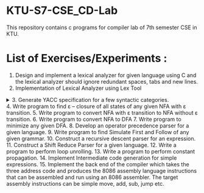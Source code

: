 # KTU-S7-CSE_CD-Lab
This repository contains c programs for compiler lab of 7th semester CSE in KTU.

# List of Exercises/Experiments :
1. Design and implement a lexical analyzer for given language using C and the lexical analyzer should ignore redundant spaces, tabs and new lines.
2. Implementation of Lexical Analyzer using Lex Tool
<details>
<summary>3. Generate YACC specification for a few syntactic categories.</summary><br>

  >  a) Program to recognize a valid arithmetic expression that uses operator +, – , * and /.<br>b) Program to recognize a valid variable which starts with a letter followed by any number of letters or digits.<br>c) Implementation of Calculator using LEX and YACC.<br>d) Convert the BNF rules into YACC form and write code to generate abstract syntax tree.<br>
</details>
4. Write program to find ε – closure of all states of any given NFA with ε transition.
5. Write program to convert NFA with ε transition to NFA without ε transition.
6. Write program to convert NFA to DFA
7. Write program to minimize any given DFA.
8. Develop an operator precedence parser for a given language.
9. Write program to find Simulate First and Follow of any given grammar.
10. Construct a recursive descent parser for an expression.
11. Construct a Shift Reduce Parser for a given language.
12. Write a program to perform loop unrolling.
13. Write a program to perform constant propagation.
14. Implement Intermediate code generation for simple expressions.
15. Implement the back end of the compiler which takes the three address code and produces the 8086 assembly language instructions that can be assembled and run using an 8086 assembler. The target assembly instructions can be simple move, add, sub, jump etc.
